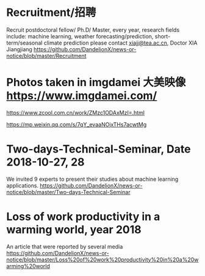 # Recruitment/招聘
Recruit postdoctoral fellow/ Ph.D/ Master, every year, research fields include: machine learning, weather forecasting/prediction, short-term/seasonal climate prediction
please contact xiajj@tea.ac.cn, Doctor XIA Jiangjiang
https://github.com/DandelionX/news-or-notice/blob/master/Recruitment


# Photos taken in imgdamei 大美映像 https://www.imgdamei.com/

https://www.zcool.com.cn/work/ZMzc1ODAxMzI=.html

https://mp.weixin.qq.com/s/7qY_evaaNOjxTHs7acwtMg


# Two-days-Technical-Seminar, Date 2018-10-27, 28
We invited 9 experts to present their studies about machine learning applications.
https://github.com/DandelionX/news-or-notice/blob/master/Two-days-Technical-Seminar


# Loss of work productivity in a warming world, year 2018
An article that were reported by several media 
https://github.com/DandelionX/news-or-notice/blob/master/Loss%20of%20work%20productivity%20in%20a%20warming%20world










